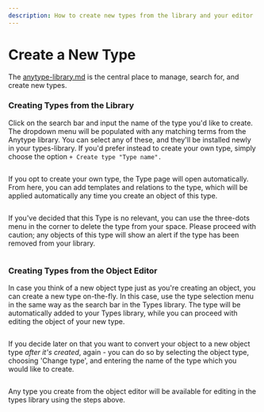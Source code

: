 ```yaml
---
description: How to create new types from the library and your editor
---
```


# Create a New Type

The [anytype-library.md](../anytype-library.md "mention") is the central place to manage, search for, and create new types.

### Creating Types from the Library

Click on the search bar and input the name of the type you'd like to create. The dropdown menu will be populated with any matching terms from the Anytype library. You can select any of these, and they'll be installed newly in your types-library. If you'd prefer instead to create your own type, simply choose the option `+ Create type "Type name".`

<figure><img src="../../.gitbook/assets/Types Library.png" alt=""><figcaption></figcaption></figure>

If you opt to create your own type, the Type page will open automatically. From here, you can add templates and relations to the type, which will be applied automatically any time you create an object of this type.

<figure><img src="../../.gitbook/assets/Type page.png" alt=""><figcaption></figcaption></figure>

If you've decided that this Type is no relevant, you can use the three-dots menu in the corner to delete the type from your space. Please proceed with caution; any objects of this type will show an alert if the type has been removed from your library.

<figure><img src="../../.gitbook/assets/Delete type.png" alt=""><figcaption></figcaption></figure>

### Creating Types from the Object Editor

In case you think of a new object type just as you're creating an object, you can create a new type on-the-fly. In this case, use the type selection menu in the same way as the search bar in the Types library. The type will be automatically added to your Types library, while you can proceed with editing the object of your new type.

<figure><img src="../../.gitbook/assets/Type Creation on-the-fly.png" alt=""><figcaption></figcaption></figure>

If you decide later on that you want to convert your object to a new object type _after it's created_, again - you can do so by selecting the object type, choosing 'Change type', and entering the name of the type which you would like to create.

<figure><img src="../../.gitbook/assets/Type creation from change-type menu (1).png" alt=""><figcaption></figcaption></figure>

Any type you create from the object editor will be available for editing in the types library using the steps above.
